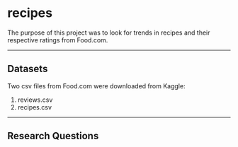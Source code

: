 # recipes

The purpose of this project was to look for trends in recipes and their respective ratings from Food.com.

---

## Datasets

Two csv files from Food.com were downloaded from Kaggle:
  1. reviews.csv
  2. recipes.csv
  
---
 
## Research Questions

  
